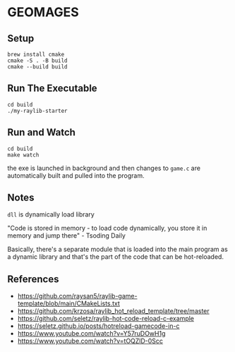 # GEOMAGES

## Setup
```
brew install cmake
cmake -S . -B build
cmake --build build
```

## Run The Executable
```
cd build
./my-raylib-starter
```

## Run and Watch
```
cd build
make watch
```
the exe is launched in background and then changes to `game.c` are automatically built and pulled into the program.

## Notes
`dll` is dynamically load library

"Code is stored in memory - to load code dynamically, you store it in memory and jump there" - Tsoding Daily

Basically, there's a separate module that is loaded into the main program as a dynamic library and that's the part of the code that can be hot-reloaded.


## References
- https://github.com/raysan5/raylib-game-template/blob/main/CMakeLists.txt
- https://github.com/krzosa/raylib_hot_reload_template/tree/master
- https://github.com/seletz/raylib-hot-code-reload-c-example
- https://seletz.github.io/posts/hotreload-gamecode-in-c
- https://www.youtube.com/watch?v=Y57ruDOwH1g
- https://www.youtube.com/watch?v=tOQZlD-0Scc

